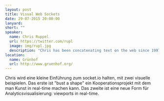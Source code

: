 ```yaml
---
layout: post
title: Visual Web Sockets
date: 29-07-2015 20:00:00
lanyard:
short: ""
speaker:
  name: Chris Ruppel
  url: https://twitter.com/rupl
  image: img/rupl.jpg
  description: "Chris has been concatenating text on the web since 1997. Currently he's a frontend developer at Four Kitchens in Austin, TX. "
location:
  name: Grünhof
  url: http://www.gruenhof.org/
---
```


Chris wird eine kleine Einführung zum socket.io halten, mit zwei visuelle beispielen. Das erste ist "bust a shape" ein Kooperationsprojekt mit dem man Kunst in real-time  machen kann. Das zweite ist eine neue Form für Analyticsvisualisierung: viewports in real-time.
